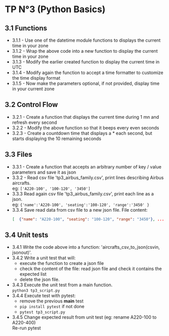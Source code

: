 # TP N°3 (Python Basics)

## 3.1 Functions

- 3.1.1 - Use one of the datetime module functions to displays the current time in your zone
- 3.1.2 - Wrap the above code into a new function to display the current time in your zone
- 3.1.3 - Modify the earlier created function to display the current time in UTC
- 3.1.4 - Modify again the function to accept a time formatter to customize the time display format
- 3.1.5 - Now make the parameters optional, if not provided, display time in your current zone

## 3.2 Control Flow

- 3.2.1 - Create a function that displays the current time during 1 mn and refresh every second
- 3.2.2 - Modify the above function so that it beeps every even seconds
- 3.2.3 - Create a countdown time that displays a * each second, but starts displaying the 10 remaining seconds

## 3.3 Files

- 3.3.1 - Create a function that accepts an arbitrary number of key / value parameters and save it as json
- 3.3.2 - Read csv file 'tp3_airbus_family.csv', print lines describing Airbus aircrafts.  
  eg: ```['A220-100', '100-120', '3450']```
- 3.3.3 Read again csv file 'tp3_airbus_family.csv', print each line as a json.  
  eg: ```{'name':'A220-100', 'seating':'100-120', 'range':'3450' }```
- 3.3.4 Save read data from csv file to a new json file.  File content:
  ```json
  [  {"name": "A220-100", "seating": "100-120", "range": "3450"}, ... ]
  ```

## 3.4 Unit tests

- 3.4.1 Write the code above into a function: 'aircrafts_csv_to_json(csvin, jsonout)'.  
- 3.4.2 Write a unit test that will:
  - execute the function to create a json file
  - check the content of the file: read json file and check it contains the expected list 
  - delete the json file.
- 3.4.3 Execute the unit test from a main function.  
  `python3 tp3_script.py`
- 3.4.4 Execute test with pytest:
  - remove the previous __main__ test
  - `pip install pytest` if not done
  - `pytest tp3_script.py`
- 3.4.5 Change expected result from unit test (eg: rename A220-100 to A220-400)  
  Re-run pytest
